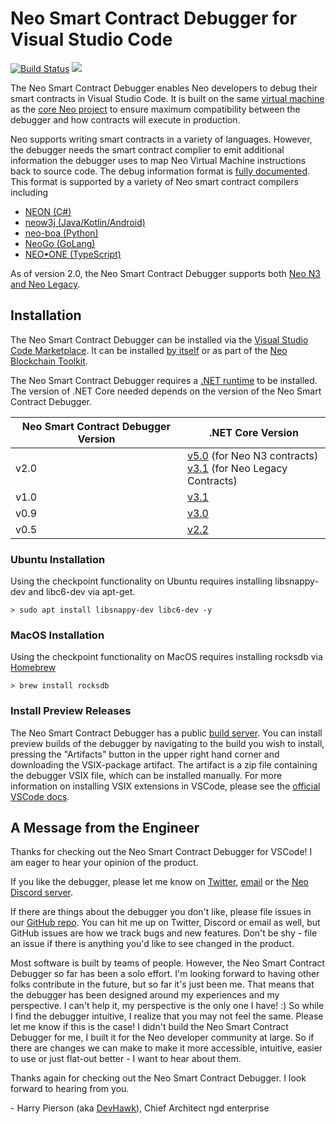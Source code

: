 # Neo Smart Contract Debugger for Visual Studio Code

[![Build Status](https://dev.azure.com/ngdenterprise/Build/_apis/build/status/neo-project.neo-debugger?branchName=master)](https://dev.azure.com/ngdenterprise/Build/_build/latest?definitionId=4&branchName=master)
[![](https://vsmarketplacebadge.apphb.com/version-short/ngd-seattle.neo-contract-debug.svg)](https://marketplace.visualstudio.com/items?itemName=ngd-seattle.neo-contract-debug)


The Neo Smart Contract Debugger enables Neo developers to debug their smart contracts
in Visual Studio Code. It is built on the same [virtual machine](https://github.com/neo-project/neo-vm)
as the [core Neo project](https://github.com/neo-project/neo) to ensure maximum compatibility
between the debugger and how contracts will execute in production.

Neo supports writing smart contracts in a variety of languages. However, the
debugger needs the smart contract complier to emit additional information the
debugger uses to map Neo Virtual Machine instructions back to source code.
The debug information format is [fully documented](https://github.com/ngdseattle/design-notes/blob/master/NDX-DN11%20-%20NEO%20Debug%20Info%20Specification.md#v10-format).
This format is supported by a variety of Neo smart contract compilers including 

* [NEON (C#)](https://github.com/neo-project/neo-devpack-dotnet)
* [neow3j (Java/Kotlin/Android)](https://neow3j.io)
* [neo-boa (Python)](https://github.com/CityOfZion/neo-boa)
* [NeoGo (GoLang)](https://github.com/nspcc-dev/neo-go)
* [NEO•ONE (TypeScript)](https://neo-one.io)

As of version 2.0, the Neo Smart Contract Debugger supports both 
[Neo N3 and Neo Legacy](https://medium.com/neo-smart-economy/introducing-neo-n3-the-next-evolution-of-the-neo-blockchain-b2960c4def6e).

## Installation

The Neo Smart Contract Debugger can be installed via the
[Visual Studio Code Marketplace](https://marketplace.visualstudio.com/vscode). It can be
installed [by itself](https://marketplace.visualstudio.com/items?itemName=ngd-seattle.neo-contract-debug)
or as part of the [Neo Blockchain Toolkit](https://marketplace.visualstudio.com/items?itemName=ngd-seattle.neo-blockchain-toolkit).

The Neo Smart Contract Debugger requires a [.NET runtime](https://dotnet.microsoft.com/download/dotnet-core)
to be installed. The version of .NET Core needed depends on the version of the Neo
Smart Contract Debugger.

|Neo Smart Contract Debugger Version|.NET Core Version|
|-----------------------------------|-----------------|
| v2.0 | [v5.0](https://dotnet.microsoft.com/download/dotnet/5.0) (for Neo N3 contracts) <br /> [v3.1](https://dotnet.microsoft.com/download/dotnet-core/3.1) (for Neo Legacy Contracts) |
| v1.0 | [v3.1](https://dotnet.microsoft.com/download/dotnet-core/3.1) |
| v0.9 | [v3.0](https://dotnet.microsoft.com/download/dotnet-core/3.0) |
| v0.5 | [v2.2](https://dotnet.microsoft.com/download/dotnet-core/2.2) |

### Ubuntu Installation

Using the checkpoint functionality on Ubuntu requires installing libsnappy-dev and libc6-dev via apt-get.

``` shell
> sudo apt install libsnappy-dev libc6-dev -y
```

### MacOS Installation

Using the checkpoint functionality on MacOS requires installing rocksdb via [Homebrew](https://brew.sh/)

``` shell
> brew install rocksdb
```

### Install Preview Releases

The Neo Smart Contract Debugger has a public [build server](https://dev.azure.com/ngdenterprise/Build/_build?definitionId=4&_a=summary).
You can install preview builds of the debugger by navigating to the build you wish to install,
pressing the "Artifacts" button in the upper right hand corner and downloading the VSIX-package
artifact. The artifact is a zip file containing the debugger VSIX file, which can be installed
manually. For more information on installing VSIX extensions in VSCode, please see the 
[official VSCode docs](https://code.visualstudio.com/docs/editor/extension-gallery#_install-from-a-vsix).

## A Message from the Engineer

Thanks for checking out the Neo Smart Contract Debugger for VSCode!
I am eager to hear your opinion of the product.

If you like the debugger, please let me know on [Twitter](https://twitter.com/devhawk),
[email](mailto:harry@ngdenterprise.com) or the [Neo Discord server](https://discord.gg/G5WEPwC).

If there are things about the debugger you don't like, please file issues in our
[GitHub repo](https://github.com/neo-project/neo-debugger/issues). You can hit me up on
Twitter, Discord or email as well, but GitHub issues are how we track bugs and new
features. Don't be shy - file an issue if there is anything you'd like to see changed
in the product.

Most software is built by teams of people. However, the Neo Smart Contract Debugger
so far has been a solo effort. I'm looking forward to having other folks contribute
in the future, but so far it's just been me. That means that the debugger has been
designed around my experiences and my perspective. I can't help it, my perspective
is the only one I have! :) So while I find the debugger intuitive, I realize that
you may not feel the same. Please let me know if this is the case! I didn't build
the Neo Smart Contract Debugger for me, I built it for the Neo developer community
at large. So if there are changes we can make to make it more accessible, intuitive,
easier to use or just flat-out better - I want to hear about them.

Thanks again for checking out the Neo Smart Contract Debugger. I look forward to
hearing from you.

\- Harry Pierson (aka [DevHawk](http://devhawk.net)), Chief Architect ngd enterprise
